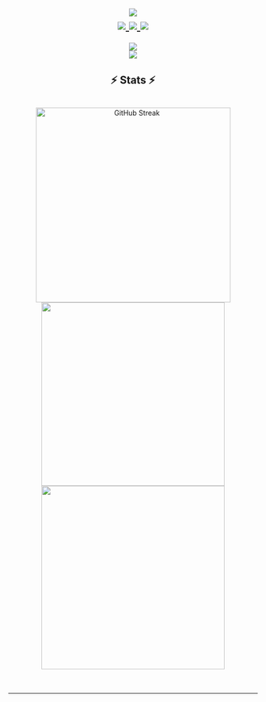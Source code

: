 <h1 align="center">
    <img src="https://readme-typing-svg.demolab.com?font=Roboto+Mono&weight=500&duration=2000&pause=1000&color=0AD900&center=true&vCenter=true&multiline=true&random=false&width=435&height=90&lines=Hi+there!;This+is+Mert;I+am+a+full-stack+web+developer!"/>
<br>
  <a href="mailto:mertgirisim@gmail.com">
    <img src="https://img.shields.io/badge/Gmail-333333?style=for-the-badge&logo=gmail&logoColor=red" />
  </a>
  <a href="https://www.linkedin.com/in/mertocak1" target="_blank">
    <img src="https://img.shields.io/badge/LinkedIn-0077B5?style=for-the-badge&logo=linkedin&logoColor=white" target="_blank" />
  </a>
  <a href="https://mertocak1.github.io" target="_blank">
     <img src="https://img.shields.io/badge/Portfolio-FF5722?style=for-the-badge&logo=todoist&logoColor=white" target="_blank" /> <!-- sqlite, safari, google-chrome are other good icon options -->
  </a>
</h1>

<div align="center">
    <img src="https://skillicons.dev/icons?i=react,threejs,ts,javascript,html,css,sass,nodejs,c,cpp" />
  <br>
    <img src="https://skillicons.dev/icons?i=vscode,figma,blender,visualstudio,github,git,postman" /><br>
</div>

<h2 align="center">⚡ Stats ⚡</h2>
 <br> 
<div align=center>
  <img width=393 src="https://github-readme-streak-stats-1rr6.vercel.app?user=mertocak1&count_private=true&theme=chartreuse-dark&border_radius=10" alt="GitHub Streak" />
  
  <img width=370 src="https://github-readme-stats-mertocak1s-projects.vercel.app/api?username=mertocak1&count_private=true&show_icons=true&border_radius=10&theme=chartreuse-dark" />
  <br/>
  <img width=370 align="center" src="https://github-readme-stats-mertocak1s-projects.vercel.app/api/top-langs/?username=mertocak1&size_weight=0.5&count_weight=0.5&count_private=true&layout=compact&show_icons=true&border_radius=10&theme=chartreuse-dark" />
</div>
<br/><br/>

<hr/>
